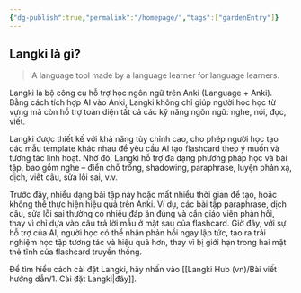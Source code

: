 ```yaml
---
{"dg-publish":true,"permalink":"/homepage/","tags":["gardenEntry"]}
---
```


## Langki là gì?
> A language tool made by a language learner for language learners.

Langki là bộ công cụ hỗ trợ học ngôn ngữ trên Anki (Language + Anki). Bằng cách tích hợp AI vào Anki, Langki không chỉ giúp người học học từ vựng mà còn hỗ trợ toàn diện tất cả các kỹ năng ngôn ngữ: nghe, nói, đọc, viết.

Langki được thiết kế với khả năng tùy chỉnh cao, cho phép người học tạo các mẫu template khác nhau để yêu cầu AI tạo flashcard theo ý muốn và tương tác linh hoạt. Nhờ đó, Langki hỗ trợ đa dạng phương pháp học và bài tập, bao gồm nghe – điền chỗ trống, shadowing, paraphrase, luyện phản xạ, dịch, viết câu, sửa lỗi sai, v.v.

Trước đây, nhiều dạng bài tập này hoặc mất nhiều thời gian để tạo, hoặc không thể thực hiện hiệu quả trên Anki. Ví dụ, các bài tập paraphrase, dịch câu, sửa lỗi sai thường có nhiều đáp án đúng và cần giáo viên phản hồi, thay vì chỉ dựa vào câu trả lời mẫu ở mặt sau của flashcard. Giờ đây, với sự hỗ trợ của AI, người học có thể nhận phản hồi ngay lập tức, tạo ra trải nghiệm học tập tương tác và hiệu quả hơn, thay vì bị giới hạn trong hai mặt thẻ tĩnh của flashcard truyền thống.

Để tìm hiểu cách cài đặt Langki, hãy nhấn vào [[Langki Hub (vn)/Bài viết hướng dẫn/1. Cài đặt Langki\|đây]].



